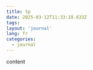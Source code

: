 ```yaml
---
title: tp
date: 2025-03-12T11:33:19.633Z
tags:
layout: 'journal'
lang: fr
categories: 
  - journal
---
```

content 